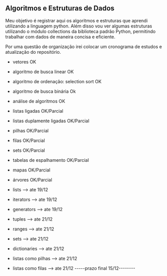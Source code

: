 ## Algoritmos e Estruturas de Dados

Meu objetivo é registrar aqui os algoritmos e estruturas que aprendi utilizando a linguagem python. Além disso vou ver algumas
estruturas utilizando o módulo collections da biblioteca padrão Python, permitindo trabalhar com dados de maneira concisa e eficiente.

Por uma questão de organização irei colocar um cronograma de estudos e atualização do repositório.

- vetores                                  OK
- algoritmo de busca linear                OK
- algoritmo de ordenação: selection sort   OK
- algoritmo de busca binária               Ok

- análise de algoritmos                    OK
- listas ligadas                           OK/Parcial
- listas duplamente ligadas                OK/Parcial
- pilhas                                   OK/Parcial
- filas                                    OK/Parcial
- sets                                     OK/Parcial
- tabelas de espalhamento                  OK/Parcial
- mapas                                    OK/Parcial
- árvores                                  OK/Parcial

- lists                                    --> ate 19/12
- iterators                                --> ate 19/12
- generators                               --> ate 19/12
- tuples                                   --> ate 21/12
- ranges                                   --> ate 21/12
- sets                                     --> ate 21/12
- dictionaries                             --> ate 21/12
- listas como pilhas                       --> ate 21/12
- listas como filas                        --> ate 21/12 
-----prazo final 15/12--------

